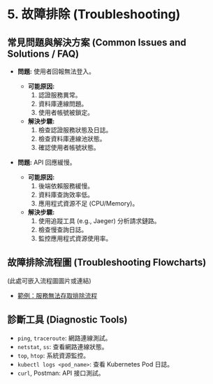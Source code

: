 # 5. 故障排除 (Troubleshooting)

## 常見問題與解決方案 (Common Issues and Solutions / FAQ)

- **問題:** 使用者回報無法登入。
    - **可能原因:** 
        1. 認證服務異常。
        2. 資料庫連線問題。
        3. 使用者帳號被鎖定。
    - **解決步驟:** 
        1. 檢查認證服務狀態及日誌。
        2. 檢查資料庫連線池狀態。
        3. 確認使用者帳號狀態。

- **問題:** API 回應緩慢。
    - **可能原因:** 
        1. 後端依賴服務緩慢。
        2. 資料庫查詢效率低。
        3. 應用程式資源不足 (CPU/Memory)。
    - **解決步驟:** 
        1. 使用追蹤工具 (e.g., Jaeger) 分析請求鏈路。
        2. 檢查慢查詢日誌。
        3. 監控應用程式資源使用率。

## 故障排除流程圖 (Troubleshooting Flowcharts)

(此處可嵌入流程圖圖片或連結)

- [範例：服務無法存取排除流程](link.to.flowchart.image)

## 診斷工具 (Diagnostic Tools)

- `ping`, `traceroute`: 網路連線測試。
- `netstat`, `ss`: 查看網路連線狀態。
- `top`, `htop`: 系統資源監控。
- `kubectl logs <pod_name>`: 查看 Kubernetes Pod 日誌。
- `curl`, Postman: API 接口測試。 
